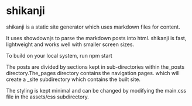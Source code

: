 

# shikanji

shikanji is a static site generator which uses markdown files for content.

It uses showdownjs to parse the markdown posts into html. shikanji is fast, lightweight and works well with smaller screen sizes.

To build on your local system, run npm start

The posts are divided by sections kept in sub-directories within the_posts directory.The_pages directory contains the navigation pages. which will create a _site subdirectory which contains the built site.

The styling is kept minimal and can be changed by modifying the main.css file in the assets/css subdirectory.

